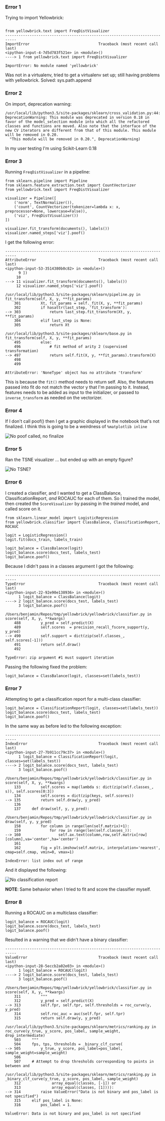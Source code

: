 ### Error 1 

Trying to import Yellowbrick:

```

from yellowbrick.text import FreqDistVisualizer
---------------------------------------------------------------------------
ImportError                               Traceback (most recent call last)
<ipython-input-4-7d5d783f521e> in <module>()
----> 1 from yellowbrick.text import FreqDistVisualizer

ImportError: No module named 'yellowbrick'
```

Was not in a virtualenv, tried to get a virtualenv set up; still having problems with yellowbrick. 
Solved: sys.path.append

### Error 2 

On import, deprecation warning:

```
/usr/local/lib/python3.5/site-packages/sklearn/cross_validation.py:44: DeprecationWarning: This module was deprecated in version 0.18 in favor of the model_selection module into which all the refactored classes and functions are moved. Also note that the interface of the new CV iterators are different from that of this module. This module will be removed in 0.20.
  "This module will be removed in 0.20.", DeprecationWarning)
```

In my user testing I'm using Scikit-Learn 0.18 

### Error 3 

Running `FreqDistVisualizer` in a pipeline:

```
from sklearn.pipeline import Pipeline 
from sklearn.feature_extraction.text import CountVectorizer 
from yellowbrick.text import FreqDistVisualizer

visualizer = Pipeline([
    ('norm', TextNormalizer()),
    ('count', CountVectorizer(tokenizer=lambda x: x, preprocessor=None, lowercase=False)),
    ('viz', FreqDistVisualizer())
])

visualizer.fit_transform(documents(), labels())
visualizer.named_steps['viz'].poof()
```

I get the following error:

```
---------------------------------------------------------------------------
AttributeError                            Traceback (most recent call last)
<ipython-input-53-3514380b0c82> in <module>()
      9 ])
     10 
---> 11 visualizer.fit_transform(documents(), labels())
     12 visualizer.named_steps['viz'].poof()

/usr/local/lib/python3.5/site-packages/sklearn/pipeline.py in fit_transform(self, X, y, **fit_params)
    301         Xt, fit_params = self._fit(X, y, **fit_params)
    302         if hasattr(last_step, 'fit_transform'):
--> 303             return last_step.fit_transform(Xt, y, **fit_params)
    304         elif last_step is None:
    305             return Xt

/usr/local/lib/python3.5/site-packages/sklearn/base.py in fit_transform(self, X, y, **fit_params)
    495         else:
    496             # fit method of arity 2 (supervised transformation)
--> 497             return self.fit(X, y, **fit_params).transform(X)
    498 
    499 

AttributeError: 'NoneType' object has no attribute 'transform'
```

This is because the `fit()` method needs to return self. 
Also, the features passed into fit do not match the vector y that I'm passing to it. 
Instead, features needs to be added as input to the initializer, or passed to 
`inverse_transform` as needed on the vectorizer. 

### Error 4 

If I don't call poof() then I get a graphic displayed in the notebook that's not finalized. I think this is going to be a weirdness of `%matplotlib inline` 

![No poof called, no finalize](figures/nopoofnofinal.png)


### Error 5 

Ran the TSNE visualizer ... but ended up with an empty figure? 

![No TSNE?](figures/notsne.png)

### Error 6 

I created a classifier, and I wanted to get a ClassBalance, ClassificationReport, _and_ ROCAUC for each of them. So I trained the model, then created the `ScoreVisualizer` by passing in the _trained_ model, and called score on it. 

```
from sklearn.linear_model import LogisticRegression 
from yellowbrick.classifier import ClassBalance, ClassificationReport, ROCAUC

logit = LogisticRegression()
logit.fit(docs_train, labels_train)

logit_balance = ClassBalance(logit)
logit_balance.score(docs_test, labels_test)
logit_balance.poof()
```

Because I didn't pass in a classes argument I got the following:

```
---------------------------------------------------------------------------
TypeError                                 Traceback (most recent call last)
<ipython-input-22-92e90e138936> in <module>()
      1 logit_balance = ClassBalance(logit)
----> 2 logit_balance.score(docs_test, labels_test)
      3 logit_balance.poof()

/Users/benjamin/Repos/tmp/yellowbrick/yellowbrick/classifier.py in score(self, X, y, **kwargs)
    488         y_pred = self.predict(X)
    489         self.scores  = precision_recall_fscore_support(y, y_pred)
--> 490         self.support = dict(zip(self.classes_, self.scores[-1]))
    491         return self.draw()
    492 

TypeError: zip argument #1 must support iteration
``` 

Passing the following fixed the problem:

```
logit_balance = ClassBalance(logit, classes=set(labels_test))
```

### Error 7 

Attempting to get a classification report for a multi-class classifier:

```
logit_balance = ClassificationReport(logit, classes=set(labels_test))
logit_balance.score(docs_test, labels_test)
logit_balance.poof()
``` 

In the same way as before led to the following exception:

```
---------------------------------------------------------------------------
IndexError                                Traceback (most recent call last)
<ipython-input-27-7b911cc79c37> in <module>()
      1 logit_balance = ClassificationReport(logit, classes=set(labels_test))
----> 2 logit_balance.score(docs_test, labels_test)
      3 logit_balance.poof()

/Users/benjamin/Repos/tmp/yellowbrick/yellowbrick/classifier.py in score(self, X, y, **kwargs)
    133         self.scores = map(lambda s: dict(zip(self.classes_, s)), self.scores[0:3])
    134         self.scores = dict(zip(keys, self.scores))
--> 135         return self.draw(y, y_pred)
    136 
    137     def draw(self, y, y_pred):

/Users/benjamin/Repos/tmp/yellowbrick/yellowbrick/classifier.py in draw(self, y, y_pred)
    158         for column in range(len(self.matrix)+1):
    159             for row in range(len(self.classes_)):
--> 160                 self.ax.text(column,row,self.matrix[row][column],va='center',ha='center')
    161 
    162         fig = plt.imshow(self.matrix, interpolation='nearest', cmap=self.cmap, vmin=0, vmax=1)

IndexError: list index out of range
```

And it displayed the following:

![No classification report](figures/nocr.png)

**NOTE**: Same behavior when I tried to fit and score the classifier myself. 

### Error 8 

Running a ROCAUC on a multiclass classifier:

```
logit_balance = ROCAUC(logit)
logit_balance.score(docs_test, labels_test)
logit_balance.poof()
```

Resulted in a warning that we didn't have a binary classifier:

```
---------------------------------------------------------------------------
ValueError                                Traceback (most recent call last)
<ipython-input-28-5eccb2a02e03> in <module>()
      1 logit_balance = ROCAUC(logit)
----> 2 logit_balance.score(docs_test, labels_test)
      3 logit_balance.poof()

/Users/benjamin/Repos/tmp/yellowbrick/yellowbrick/classifier.py in score(self, X, y, **kwargs)
    311         """
    312         y_pred = self.predict(X)
--> 313         self.fpr, self.tpr, self.thresholds = roc_curve(y, y_pred)
    314         self.roc_auc = auc(self.fpr, self.tpr)
    315         return self.draw(y, y_pred)

/usr/local/lib/python3.5/site-packages/sklearn/metrics/ranking.py in roc_curve(y_true, y_score, pos_label, sample_weight, drop_intermediate)
    503     """
    504     fps, tps, thresholds = _binary_clf_curve(
--> 505         y_true, y_score, pos_label=pos_label, sample_weight=sample_weight)
    506 
    507     # Attempt to drop thresholds corresponding to points in between and

/usr/local/lib/python3.5/site-packages/sklearn/metrics/ranking.py in _binary_clf_curve(y_true, y_score, pos_label, sample_weight)
    312              array_equal(classes, [-1]) or
    313              array_equal(classes, [1]))):
--> 314         raise ValueError("Data is not binary and pos_label is not specified")
    315     elif pos_label is None:
    316         pos_label = 1.

ValueError: Data is not binary and pos_label is not specified

```
